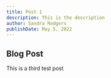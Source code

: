 ```yaml
---
title: Post 1
description: This is the description
author: Sandra Rodgers
publishDate: May 5, 2022
---
```


## Blog Post

This is a third test post
